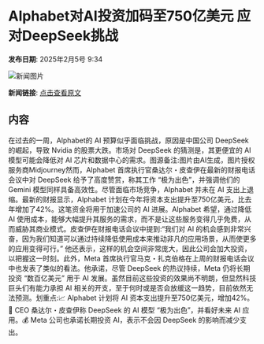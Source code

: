 # Alphabet对AI投资加码至750亿美元 应对DeepSeek挑战

**发布日期**: 2025年2月5号 9:34

![新闻图片](https://pic.chinaz.com/picmap/202408221405394752_0.jpg)

**新闻链接**: [点击查看原文](https://www.aibase.com/zh/news/15054)

## 内容

在过去的一周，Alphabet的 AI 预算似乎面临挑战，原因是中国公司 DeepSeek 的崛起，导致 Nvidia 的股票大跌。市场对 DeepSeek 的猜测是，其更便宜的 AI 模型可能会降低对 AI 芯片和数据中心的需求。图源备注:图片由AI生成，图片授权服务商Midjourney然而，Alphabet 首席执行官桑达尔・皮查伊在最新的财报电话会议中对 DeepSeek 给予了高度赞赏，称其工作 “极为出色”，并强调他们的 Gemini 模型同样具备高效性。尽管面临市场竞争，Alphabet 并未在 AI 支出上退缩。最新的财报显示，Alphabet 计划在今年将资本支出提升至750亿美元，比去年增加了42%。这笔资金将用于加速公司的 AI 进展。Alphabet 希望，通过降低 AI 使用成本，能够大幅提升其服务的需求，而不是让这些服务变得几乎免费，从而威胁其商业模式。皮查伊在财报电话会议中提到:“我们对 AI 的机会感到非常兴奋，因为我们知道可以通过持续降低使用成本来推动非凡的应用场景，从而使更多的应用变得可行。” 他还表示，这样的机会空间非常庞大，因此公司会加大投资，以把握这一时刻。此外，Meta 首席执行官马克・扎克伯格在上周的财报电话会议中也发表了类似的看法。他承诺，尽管 DeepSeek 的热议持续，Meta 仍将长期投资 “数百亿美元” 用于 AI 发展。虽然目前这些投资的效果尚不明朗，但显然科技巨头们有能力承担 AI 相关的开支，至于何时或是否会放缓这一趋势，目前依然无法预测。划重点:📈 Alphabet 计划将 AI 资本支出提升至750亿美元，增加42%。🤖 CEO 桑达尔・皮查伊称 DeepSeek 的 AI 模型 “极为出色”，并看好未来 AI 应用。💰 Meta 公司也承诺长期投资 AI，表示不会因 DeepSeek 的影响而减少支出。
